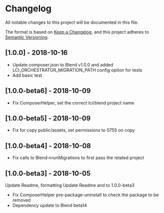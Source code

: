 # Changelog
All notable changes to this project will be documented in this file.

The format is based on [Keep a Changelog](https://keepachangelog.com/en/1.0.0/),
and this project adheres to [Semantic Versioning](https://semver.org/spec/v2.0.0.html).

## [1.0.0] - 2018-10-16

- Update composer.json to Blend v1.0.0 and added LCI_ORCHESTRATOR_MIGRATION_PATH config option for tests
- Add basic test

## [1.0.0-beta6] - 2018-10-09

- Fix ComposerHelper, set the correct lci/blend project name

## [1.0.0-beta5] - 2018-10-09

- Fix for copy public/assets, set permissions to 0755 on copy

## [1.0.0-beta4] - 2018-10-08

- Fix calls to Blend->runMigrations to first pass the related project 

## [1.0.0-beta3] - 2018-10-05

Update Readme, formatting
Update Readme and to 1.0.0-beta3

- Fix ComposerHelper pre-package-uninstall to check the package to be removed
- Dependency update to Blend beta14 